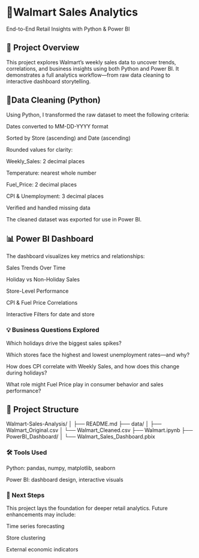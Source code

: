# 🛒Walmart Sales Analytics
End-to-End Retail Insights with Python & Power BI

## 📌 Project Overview
This project explores Walmart’s weekly sales data to uncover trends, correlations, and business insights using both Python and Power BI. It demonstrates a full analytics workflow—from raw data cleaning to interactive dashboard storytelling.

## 🧹Data Cleaning (Python)
Using Python, I transformed the raw dataset to meet the following criteria:

Dates converted to MM-DD-YYYY format

Sorted by Store (ascending) and Date (ascending)

Rounded values for clarity:

Weekly_Sales: 2 decimal places

Temperature: nearest whole number

Fuel_Price: 2 decimal places

CPI & Unemployment: 3 decimal places

Verified and handled missing data

The cleaned dataset was exported for use in Power BI.

## 📊  Power BI Dashboard
The dashboard visualizes key metrics and relationships:

Sales Trends Over Time

Holiday vs Non-Holiday Sales

Store-Level Performance

CPI & Fuel Price Correlations

Interactive Filters for date and store

### 💡 Business Questions Explored
Which holidays drive the biggest sales spikes?

Which stores face the highest and lowest unemployment rates—and why?

How does CPI correlate with Weekly Sales, and how does this change during holidays?

What role might Fuel Price play in consumer behavior and sales performance?

## 📁 Project Structure
Walmart-Sales-Analysis/
│
├── README.md
├── data/
│   ├── Walmart_Original.csv
│   └── Walmart_Cleaned.csv
├── Walmart.ipynb
├── PowerBI_Dashboard/
│   └── Walmart_Sales_Dashboard.pbix
### 🛠 Tools Used
Python: pandas, numpy, matplotlib, seaborn

Power BI: dashboard design, interactive visuals

### 🚀 Next Steps
This project lays the foundation for deeper retail analytics. Future enhancements may include:

Time series forecasting

Store clustering

External economic indicators
